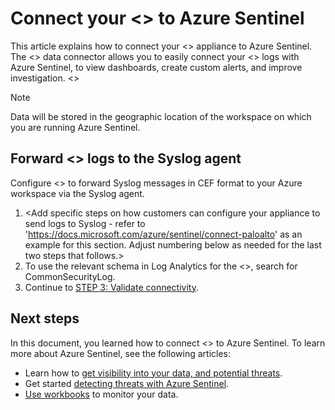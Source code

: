 # Connect your <<Partner Appliance Name>> to Azure Sentinel

This article explains how to connect your <<Partner Appliance Name>> appliance to Azure Sentinel. The <<Partner Appliance Name>> data connector allows you to easily connect your <<Partner Appliance Name>> logs with Azure Sentinel, to view dashboards, create custom alerts, and improve investigation. <<Add additional specific insights this data connectivity provides to customers>> 


> [!NOTE]
> Data will be stored in the geographic location of the workspace on which you are running Azure Sentinel.

## Forward <<Partner Appliance Name>> logs to the Syslog agent  

Configure <<Partner Appliance Name>> to forward Syslog messages in CEF format to your Azure workspace via the Syslog agent.
1. <Add specific steps on how customers can configure your appliance to send logs to Syslog - refer to 'https://docs.microsoft.com/azure/sentinel/connect-paloalto' as an example for this section. Adjust numbering below as needed for the last two steps that follows.>
2. To use the relevant schema in Log Analytics for the <<Partner Appliance Name>>, search for CommonSecurityLog.
3. Continue to [STEP 3: Validate connectivity](connect-cef-verify.md).


## Next steps
In this document, you learned how to connect <<Partner Appliance Name>> to Azure Sentinel. To learn more about Azure Sentinel, see the following articles:
- Learn how to [get visibility into your data, and potential threats](quickstart-get-visibility.md).
- Get started [detecting threats with Azure Sentinel](tutorial-detect-threats-built-in.md).
- [Use workbooks](tutorial-monitor-your-data.md) to monitor your data.
